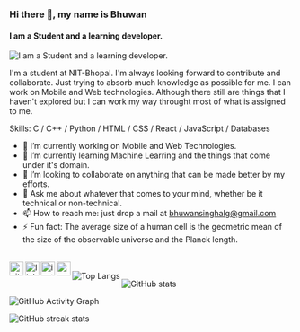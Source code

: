 ### Hi there 👋, my name is **Bhuwan**
#### I am a Student and a learning developer.
![I am a Student and a learning developer.](https://cdn.pixabay.com/photo/2018/09/27/09/22/artificial-intelligence-3706562_960_720.jpg)

I'm a student at NIT-Bhopal. I'm always looking forward to contribute and collaborate. Just trying to absorb much knowledge as possible for me. I can work on Mobile and Web technologies. Although there still are things that I haven't explored but I can work my way throught most of what is assigned to me.

Skills: C / C++ / Python / HTML / CSS / React / JavaScript / Databases

- 🔭 I’m currently working on Mobile and Web Technologies. 
- 🌱 I’m currently learning Machine Learring and the things that come under it's domain. 
- 👯 I’m looking to collaborate on anything that can be made better by my efforts. 
- 💬 Ask me about whatever that comes to your mind, whether be it technical or non-technical. 
- 📫 How to reach me: just drop a mail at bhuwansinghalg@gmail.com 
- ⚡ Fun fact: The average size of a human cell is the geometric mean of the size of the observable universe and the Planck length. 
<br/>
<a href="https://github.com/BhuwanSingh">
  <img align="left" alt="github" height="25px" src="https://cdn.jsdelivr.net/npm/simple-icons@v3.0.1/icons/github.svg" />
</a>
<a href="https://www.linkedin.com/in/bhuwan-singh-677b421a/">
  <img align="left" alt="linkdein" height="25px" src="https://cdn.jsdelivr.net/npm/simple-icons@v3.0.1/icons/linkedin.svg" />
</a>
<a href="https://www.instagram.com/i_bhuwan/">
  <img align="left" alt="instagram" height="25px" src="https://cdn.jsdelivr.net/npm/simple-icons@v3.0.1/icons/instagram.svg" />
</a>
<a href="mailto: bhuwansinghalg@gmail.com">
  <img align="left" alt="email" height="25px" src="https://cdn.jsdelivr.net/npm/simple-icons@v3.0.1/icons/gmail.svg" />
</a>

<br />
<a href="https://github.com/BhuwanSingh">
  <img align="left" alt="Top Langs" src="https://github-readme-stats.vercel.app/api/top-langs/?layout=compact&username=BhuwanSingh&theme=github_dark" />
</a>

![GitHub stats](https://github-readme-stats.vercel.app/api?username=BhuwanSingh&show_icons=true&layout=compact&theme=github_dark)  

![GitHub Activity Graph](https://activity-graph.herokuapp.com/graph?username=BhuwanSingh)  

![GitHub streak stats](https://github-readme-streak-stats.herokuapp.com?user=BhuwanSingh&theme=dark)  

